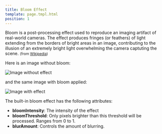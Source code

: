 ```yaml
---
title: Bloom Effect
template: page.tmpl.html
position: 1
---
```


Bloom is a post-processing effect used to reproduce an imaging artifact of real-world cameras. The effect produces fringes (or feathers) of light extending from the borders of bright areas in an image, contributing to the illusion of an extremely bright light overwhelming the camera captuting the scene. <small>(from [Wikipedia][wikipedia])</small>

Here is an image without bloom:

<img alt="Image without effect" src="/images/platform/posteffects/without_effects.png"></img>

and the same image with bloom applied:

<img alt="Image with effect" src="/images/platform/posteffects/with_bloom.png"></img>

The built-in bloom effect has the following attributes:
* **bloomIntensity**: The intensity of the effect
* **bloomThreshold**: Only pixels brighter than this threshold will be processed. Ranges from 0 to 1.
* **blurAmount**: Controls the amount of blurring.

[wikipedia]: http://en.wikipedia.org/wiki/Bloom_(shader_effect)